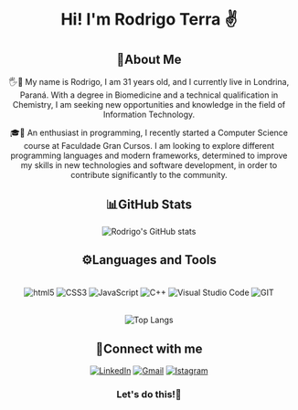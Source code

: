 <div align="center">

# Hi! I'm Rodrigo Terra ✌️

## 🧷About Me

🖐️🧑 My name is Rodrigo, I am 31 years old, and I currently live in Londrina, Paraná. With a degree in Biomedicine and a technical qualification in Chemistry, I am seeking new opportunities and knowledge in the field of Information Technology.

🎓🚀 An enthusiast in programming, I recently started a Computer Science course at Faculdade Gran Cursos. I am looking to explore different programming languages and modern frameworks, determined to improve my skills in new technologies and software development, in order to contribute significantly to the community.

## 📊GitHub Stats
![Rodrigo's GitHub stats](https://github-readme-stats.vercel.app/api?username=rodrigo-terra&show_icons=true&theme=dark)

## ⚙️Languages and Tools
<div style="display: inline_block"><br/>
<img align= "center" alt="html5" src=https://img.shields.io/badge/HTML5-E34F26?style=for-the-badge&logo=html5&logoColor=white />
<img align= "center" alt="CSS3" src=https://img.shields.io/badge/CSS3-1572B6?style=for-the-badge&logo=css3&logoColor=white>
<img align= "center" alt="JavaScript" src=https://img.shields.io/badge/JavaScript-F7DF1E?style=for-the-badge&logo=javascript&logoColor=black>
<img align= "center" alt="C++" src=https://img.shields.io/badge/C%2B%2B-00599C?style=for-the-badge&logo=c%2B%2B&logoColor=white>
<img align= "center" alt="Visual Studio Code" src=https://img.shields.io/badge/Visual_Studio_Code-0078D4?style=for-the-badge&logo=visual%20studio%20code&logoColor=white>
<img align= "center" alt="GIT" src=https://img.shields.io/badge/GIT-E44C30?style=for-the-badge&logo=git&logoColor=white>
</div><br/>

![Top Langs](https://github-readme-stats.vercel.app/api/top-langs/?username=rodrigo-terra&layout=compact)

## 🔗Connect with me
[![LinkedIn](https://img.shields.io/badge/LinkedIn-0077B5?style=for-the-badge&logo=linkedin&logoColor=white)](www.linkedin.com/in/rodrigo93terra)
[![Gmail](https://img.shields.io/badge/Gmail-D14836?style=for-the-badge&logo=gmail&logoColor=white)](mailto:rodrigo93terra@gmail.com)
[![Istagram](https://img.shields.io/badge/Instagram-E4405F?style=for-the-badge&logo=instagram&logoColor=white)](https://www.instagram.com/ro_terra93)

### Let's do this!👊
</div>
